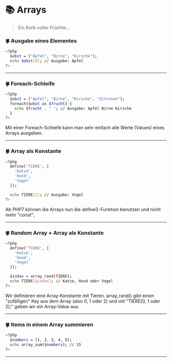 # :books: Arrays

> Ein Korb voller Früchte...

### :four_leaf_clover: Ausgabe eines Elementes
```sh
<?php
  $obst = ["Apfel", "Birne", "Kirsche"];
  echo $obst[0]; // Ausgabe: Apfel
?>
```

---

### :four_leaf_clover: Foreach-Schleife
```sh
<?php
  $obst = ["Apfel", "Birne", "Kirsche", "Zitronen"];
  foreach($obst as $frucht) {
    echo $frucht . " "; // Ausgabe: Apfel Birne Kirsche
  }
?>
```
Mit einer Foreach-Schleife kann man sehr einfach alle Werte (Values) eines Arrays ausgeben.

---

### :four_leaf_clover: Array als Konstante
```sh
<?php
  define('TIERE', [
    'Katze',
    'Hund',
    'Vogel'
  ]);

  echo TIERE[2]; // Ausgabe: Vogel
?>
```
Ab PHP7 können die Arrays nun die define()-Funktion benutzen und nicht mehr "const";

---

### :four_leaf_clover: Random Array + Array als Konstante
```sh
<?php
  define('TIERE', [
    'Katze',
    'Hund',
    'Vogel'
  ]);

  $index = array_rand(TIERE);
  echo TIERE[$index]; // Katze, Hund oder Vogel
?>
```
Wir definieren eine Array-Konstante mit Tieren. array_rand() gibt einen "zufälligen" Key aus dem Array (also 0, 1 oder 2) und mit "TIERE[0, 1 oder 2];" geben wir ein Array-Value aus. 

---

### :four_leaf_clover: Items in einem Array summieren
```sh
<?php
  $numbers = [1, 2, 3, 4, 5];
  echo array_sum($numbers); // 15
?>
``` 

---
